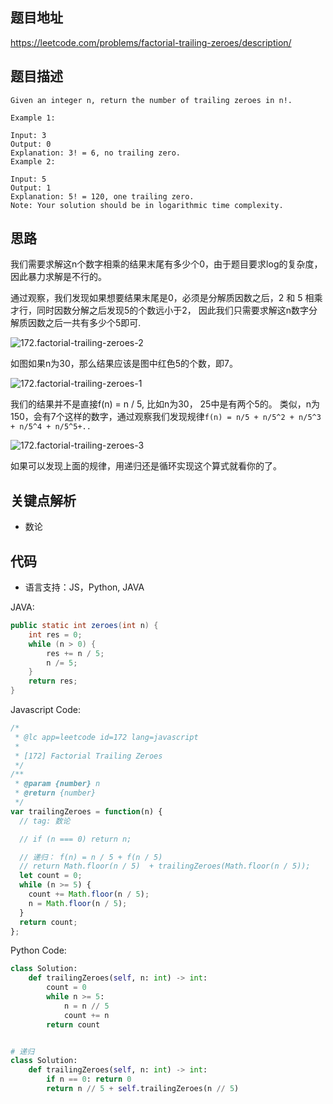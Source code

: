 
## 题目地址
https://leetcode.com/problems/factorial-trailing-zeroes/description/

## 题目描述

```
Given an integer n, return the number of trailing zeroes in n!.

Example 1:

Input: 3
Output: 0
Explanation: 3! = 6, no trailing zero.
Example 2:

Input: 5
Output: 1
Explanation: 5! = 120, one trailing zero.
Note: Your solution should be in logarithmic time complexity.

```

## 思路

我们需要求解这n个数字相乘的结果末尾有多少个0，由于题目要求log的复杂度，因此暴力求解是不行的。

通过观察，我们发现如果想要结果末尾是0，必须是分解质因数之后，2 和 5 相乘才行，同时因数分解之后发现5的个数远小于2，
因此我们只需要求解这n数字分解质因数之后一共有多少个5即可.

![172.factorial-trailing-zeroes-2](../assets/problems/172.factorial-trailing-zeroes-2.png)

如图如果n为30，那么结果应该是图中红色5的个数，即7。

![172.factorial-trailing-zeroes-1](../assets/problems/172.factorial-trailing-zeroes-1.png)

我们的结果并不是直接f(n) = n / 5, 比如n为30， 25中是有两个5的。
类似，n为150，会有7个这样的数字，通过观察我们发现规律`f(n) = n/5 + n/5^2 + n/5^3 + n/5^4 + n/5^5+..`

![172.factorial-trailing-zeroes-3](../assets/problems/172.factorial-trailing-zeroes-3.png)

如果可以发现上面的规律，用递归还是循环实现这个算式就看你的了。
## 关键点解析

- 数论

## 代码

* 语言支持：JS，Python, JAVA

JAVA:
```java
public static int zeroes(int n) {
    int res = 0;
    while (n > 0) {
        res += n / 5;
        n /= 5;
    }
    return res;
}
```

Javascript Code:

```js
/*
 * @lc app=leetcode id=172 lang=javascript
 *
 * [172] Factorial Trailing Zeroes
 */
/**
 * @param {number} n
 * @return {number}
 */
var trailingZeroes = function(n) {
  // tag: 数论

  // if (n === 0) return n;

  // 递归： f(n) = n / 5 + f(n / 5)
  // return Math.floor(n / 5)  + trailingZeroes(Math.floor(n / 5));
  let count = 0;
  while (n >= 5) {
    count += Math.floor(n / 5);
    n = Math.floor(n / 5);
  }
  return count;
};
```

Python Code:

```python
class Solution:
    def trailingZeroes(self, n: int) -> int:
        count = 0
        while n >= 5:
            n = n // 5
            count += n
        return count


# 递归
class Solution:
    def trailingZeroes(self, n: int) -> int:
        if n == 0: return 0
        return n // 5 + self.trailingZeroes(n // 5)
```
